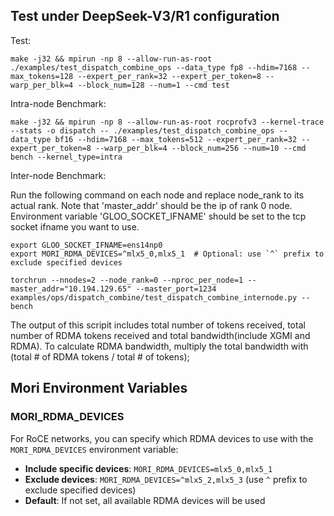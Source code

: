 


## Test under DeepSeek-V3/R1 configuration
Test:
```
make -j32 && mpirun -np 8 --allow-run-as-root ./examples/test_dispatch_combine_ops --data_type fp8 --hdim=7168 --max_tokens=128 --expert_per_rank=32 --expert_per_token=8 --warp_per_blk=4 --block_num=128 --num=1 --cmd test
```

Intra-node Benchmark:
```
make -j32 && mpirun -np 8 --allow-run-as-root rocprofv3 --kernel-trace --stats -o dispatch -- ./examples/test_dispatch_combine_ops --data_type bf16 --hdim=7168 --max_tokens=512 --expert_per_rank=32 --expert_per_token=8 --warp_per_blk=4 --block_num=256 --num=10 --cmd bench --kernel_type=intra
```

Inter-node Benchmark:

Run the following command on each node and replace node_rank to its actual rank. Note that 'master_addr' should be the ip of rank 0 node. Environment variable 'GLOO_SOCKET_IFNAME' should be set to the tcp socket ifname you want to use.

```
export GLOO_SOCKET_IFNAME=ens14np0
export MORI_RDMA_DEVICES=^mlx5_0,mlx5_1  # Optional: use `^` prefix to exclude specified devices

torchrun --nnodes=2 --node_rank=0 --nproc_per_node=1 --master_addr="10.194.129.65" --master_port=1234 examples/ops/dispatch_combine/test_dispatch_combine_internode.py --bench
```

The output of this scripit includes total number of tokens received, total number of RDMA tokens received and total bandwidth(include XGMI and RDMA). To calculate RDMA bandwidth, multiply the total bandwidth with (total # of RDMA tokens / total # of tokens);

## Mori Environment Variables

### MORI_RDMA_DEVICES

For RoCE networks, you can specify which RDMA devices to use with the `MORI_RDMA_DEVICES` environment variable:

- **Include specific devices**: `MORI_RDMA_DEVICES=mlx5_0,mlx5_1`
- **Exclude devices**: `MORI_RDMA_DEVICES=^mlx5_2,mlx5_3` (use `^` prefix to exclude specified devices)
- **Default**: If not set, all available RDMA devices will be used